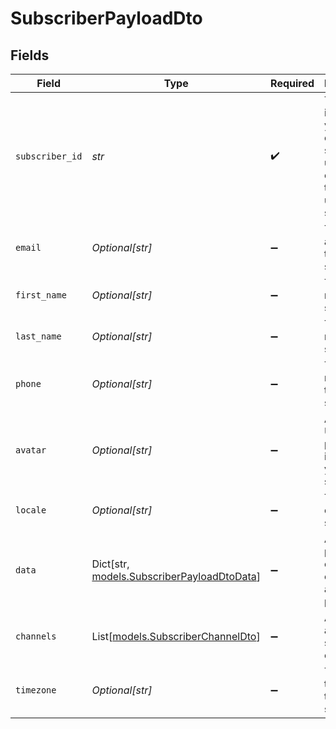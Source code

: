# SubscriberPayloadDto


## Fields

| Field                                                                                                             | Type                                                                                                              | Required                                                                                                          | Description                                                                                                       |
| ----------------------------------------------------------------------------------------------------------------- | ----------------------------------------------------------------------------------------------------------------- | ----------------------------------------------------------------------------------------------------------------- | ----------------------------------------------------------------------------------------------------------------- |
| `subscriber_id`                                                                                                   | *str*                                                                                                             | :heavy_check_mark:                                                                                                | The internal identifier you used to create this subscriber, usually correlates to the id the user in your systems |
| `email`                                                                                                           | *Optional[str]*                                                                                                   | :heavy_minus_sign:                                                                                                | The email address of the subscriber.                                                                              |
| `first_name`                                                                                                      | *Optional[str]*                                                                                                   | :heavy_minus_sign:                                                                                                | The first name of the subscriber.                                                                                 |
| `last_name`                                                                                                       | *Optional[str]*                                                                                                   | :heavy_minus_sign:                                                                                                | The last name of the subscriber.                                                                                  |
| `phone`                                                                                                           | *Optional[str]*                                                                                                   | :heavy_minus_sign:                                                                                                | The phone number of the subscriber.                                                                               |
| `avatar`                                                                                                          | *Optional[str]*                                                                                                   | :heavy_minus_sign:                                                                                                | An HTTP URL to the profile image of your subscriber.                                                              |
| `locale`                                                                                                          | *Optional[str]*                                                                                                   | :heavy_minus_sign:                                                                                                | The locale of the subscriber.                                                                                     |
| `data`                                                                                                            | Dict[str, [models.SubscriberPayloadDtoData](../models/subscriberpayloaddtodata.md)]                               | :heavy_minus_sign:                                                                                                | An optional payload object that can contain any properties.                                                       |
| `channels`                                                                                                        | List[[models.SubscriberChannelDto](../models/subscriberchanneldto.md)]                                            | :heavy_minus_sign:                                                                                                | An optional array of subscriber channels.                                                                         |
| `timezone`                                                                                                        | *Optional[str]*                                                                                                   | :heavy_minus_sign:                                                                                                | The timezone of the subscriber.                                                                                   |